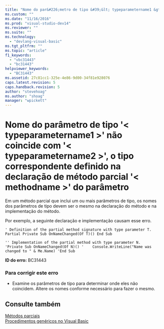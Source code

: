 ```yaml
---
title: "Nome do par&#226;metro de tipo &#39;&lt; typeparametername1 &gt;&#39; n&#227;o coincide com &#39;&lt; typeparametername2 &gt;&#39;, o tipo correspondente definido na declara&#231;&#227;o de m&#233;todo parcial &#39;&lt; methodname &gt;&#39; do par&#226;metro | Microsoft Docs"
ms.custom: ""
ms.date: "11/16/2016"
ms.prod: "visual-studio-dev14"
ms.reviewer: ""
ms.suite: ""
ms.technology: 
  - "devlang-visual-basic"
ms.tgt_pltfrm: ""
ms.topic: "article"
f1_keywords: 
  - "vbc31443"
  - "bc31443"
helpviewer_keywords: 
  - "BC31443"
ms.assetid: 27c81cc1-325e-4e86-9d00-34f81e928076
caps.latest.revision: 5
caps.handback.revision: 5
author: "stevehoag"
ms.author: "shoag"
manager: "wpickett"
---
```

# Nome do par&#226;metro de tipo &#39;&lt; typeparametername1 &gt;&#39; n&#227;o coincide com &#39;&lt; typeparametername2 &gt;&#39;, o tipo correspondente definido na declara&#231;&#227;o de m&#233;todo parcial &#39;&lt; methodname &gt;&#39; do par&#226;metro
Em um método parcial que inclui um ou mais parâmetros de tipo, os nomes dos parâmetros de tipo devem ser o mesmo na declaração do método e na implementação do método.  
  
 Por exemplo, a seguinte declaração e implementação causam esse erro.  
  
```vb#  
' Definition of the partial method signature with type parameter T. Partial Private Sub OnNameChanged(Of T)() End Sub  
```  
  
```vb#  
'' Implementation of the partial method with type parameter N. 'Private Sub OnNameChanged(Of N)() '    Console.WriteLine("Name was changed to " & Me.Name) 'End Sub  
```  
  
 **ID do erro:** BC31443  
  
### Para corrigir este erro  
  
-   Examine os parâmetros de tipo para determinar onde eles não coincidem. Altere os nomes conforme necessário para fazer o mesmo.  
  
## Consulte também  
 [Métodos parciais](../../visual-basic/programming-guide/language-features/procedures/partial-methods.md)   
 [Procedimentos genéricos no Visual Basic](../../visual-basic/programming-guide/language-features/data-types/generic-procedures.md)